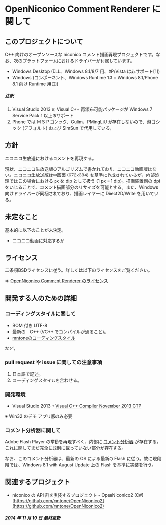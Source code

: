 ﻿# OpenNiconico Comment Renderer に関して

## このプロジェクトについて
C++ 向けのオープンソースな niconico コメント描画再現プロジェクトです。なお、次のプラットフォームにおけるドライバーが付属しています。

- Windows Desktop (DLL、Windows 8.1/8/7 用、XP/Vista は非サポート[1])
- Windows (コンポーネント、Windows Runtime 1.3 = Windows 8.1/Phone 8.1 向け Runtime 用[2])

##### 注釈
1. Visual Studio 2013 の Visual C++ 再頒布可能パッケージが Windows 7 Service Pack 1 以上のサポート
2. Phone では ＭＳＰゴシック、Gulim、PMingLiU が存在しないので、游ゴシック (デフォルト) および SimSun で代用している。


## 方針
ニコニコ生放送におけるコメントを再現する。

現状、ニコニコ生放送版のアルゴリズムで書かれており、ニコニコ動画版はない。ニコニコ生放送版は中画面 (672x384) を基準に作成されているが、内部処理ではこの場合における px を dip として扱う (1 px = 1 dip)。描画装置側の dpi をいじることで、コメント描画部分のリサイズを可能とする。また、Windows 向けドライバーが同梱されており、描画レイヤーに Direct2D/Write を用いている。


## 未定なこと
基本的に以下のことが未決定。

- ニコニコ動画に対応するか


## ライセンス
二条項BSDライセンスに従う。詳しくは以下のライセンスをご覧ください。

⇒ [OpenNiconico Comment Renderer のライセンス](./license.md)


## 開発する人のための詳細

### コーディングスタイルに関して
- BOM 付き UTF-8
- 最新の　C++ (VC++ でコンパイルが通ること)。
- [mntoneのコーディングスタイル](//gist.github.com/mntone/7513279)

など。

### pull request や issue に関しての注意事項
1. 日本語で記述。
2. コーディングスタイルを合わせる。

### 開発環境
- Visual Studio 2013 + [Visual C++ Compiler November 2013 CTP](http://www.microsoft.com/en-us/download/details.aspx?id=41151)

※ Win32 のデモ アプリ版のみ必要

### コメント分析器に関して

Adobe Flash Player の挙動を再現すべく、内部に [コメント分析器](https://github.com/mntone/OpenNiconicoCommentRenderer/blob/master/nico.renderer/src/comment_analyzer.cpp) が存在する。これに関してまだ完全に規則に載っていない部分が存在する。

なお、このコメント分析器は、最新の OS による最新の Flash に従う。故に現段階では、Windows 8.1 with August Update 上の Flash を基準に実装を行う。

## 関連するプロジェクト
- niconico の API 群を実装するプロジェクト - OpenNiconico2 (C#)
	[https://github.com/mntone/OpenNiconico2](https://github.com/mntone/OpenNiconico2)

##### 2014 年 11 月 19 日 最終更新